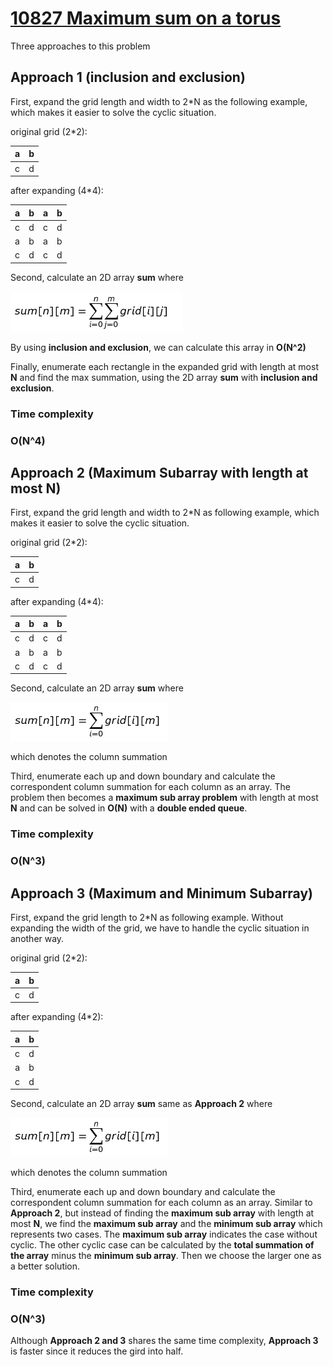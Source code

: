 # [10827 Maximum sum on a torus](https://uva.onlinejudge.org/external/108/10827.pdf)
Three approaches to this problem
## Approach 1 (inclusion and exclusion)
First, expand the grid length and width to 2*N as the following example, which makes it easier to solve the cyclic situation.

original grid (2*2):

| a | b |
|---|---|
| c | d |

after expanding (4*4):

| a | b | a | b |
|---|---|---|---|
| c | d | c | d |
| a | b | a | b |
| c | d | c | d |

Second, calculate an 2D array **sum** where 

![image1](https://github.com/garylai00000/UVa-online-judge/blob/master/UVa10827/images/image1.png?raw=true)

By using **inclusion and exclusion**, we can calculate this array in **O(N^2)**

Finally, enumerate each rectangle in the expanded grid with length at most **N** and find the max summation, using the 2D array **sum** with **inclusion and exclusion**.

### Time complexity
### O(N^4) 

## Approach 2 (Maximum Subarray with length at most N)
First, expand the grid length and width to 2*N as following example, which makes it easier to solve the cyclic situation.

original grid (2*2):

| a | b |
|:-:|---|
| c | d |

after expanding (4*4):

| a | b | a | b |
|:-:|---|---|---|
| c | d | c | d |
| a | b | a | b |
| c | d | c | d |

Second, calculate an 2D array **sum** where 

![image2](https://github.com/garylai00000/UVa-online-judge/blob/master/UVa10827/images/image2.png?raw=true)

which denotes the column summation

Third, enumerate each up and down boundary and calculate the correspondent column summation for each column as an array. The problem then becomes a **maximum sub array problem** with length at most **N** and can be solved in **O(N)** with a **double ended queue**.

### Time complexity
### O(N^3) 

## Approach 3 (Maximum and Minimum Subarray)
First, expand the grid length to 2*N as following example. Without expanding the width of the grid, we have to handle the cyclic situation in another way.

original grid (2*2):

| a | b |
|:-:|---|
| c | d |

after expanding (4*2):

| a | b | 
|:-:|---|
| c | d |
| a | b |
| c | d | 

Second, calculate an 2D array **sum**  same as **Approach 2** where 


![image2](https://github.com/garylai00000/UVa-online-judge/blob/master/UVa10827/images/image2.png?raw=true)

which denotes the column summation

Third, enumerate each up and down boundary and calculate the correspondent column summation for each column as an array. Similar to **Approach 2**, but instead of finding the **maximum sub array** with length at most **N**, we find the **maximum sub array** and the **minimum sub array** which represents two cases. The **maximum sub array** indicates the case without cyclic. The other cyclic case can be calculated by the **total summation of the array** minus the **minimum sub array**. Then we choose the larger one as a better solution.

### Time complexity
### O(N^3) 

Although **Approach 2 and 3** shares the same time complexity, **Approach 3** is faster since it reduces the gird into half.

